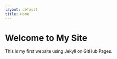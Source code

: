 ```yaml
---
layout: default
title: Home
---
```


# Welcome to My Site

This is my first website using Jekyll on GitHub Pages.
